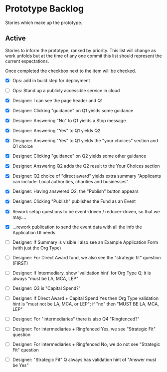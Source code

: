 # Prototype Backlog

Stories which make up the prototype.

## Active

Stories to inform the prototype, ranked by priority. This list will change as work unfolds but at
the time of any one commit this list should represent the current expectations.

Once completed the checkbox next to the item will be checked.

- [x] Ops: add in build step for deployment

- [ ] Ops: Stand up a publicly accessible service in cloud

- [x] Designer: I can see the page header and Q1

- [x] Designer: Clicking "guidance" on Q1 yields some guidance

- [x] Designer: Answering "No" to Q1 yields a Stop message

- [x] Designer: Answering "Yes" to Q1 yields Q2

- [x] Designer: Answering "Yes" to Q1 yields the "your choices" section and Q1 choice

- [x] Designer: Clicking "guidance" on Q2 yields some other guidance

- [x] Designer: Answering Q2 adds the Q2 result to the Your Choices section

- [x] Designer: Q2 choice of "direct award" yields extra summary "Applicants can include: Local authorities, charities and businesses"

- [x] Designer: Having answered Q2, the "Publish" button appears

- [x] Designer: Clicking "Publish" publishes the Fund as an Event

- [x] Rework setup questions to be event-driven / reducer-driven, so that we may....

- [x] ...rework publication to send the event data with all the info the Application UI needs

- [ ] Designer: If Summary is visible I also see an Example Application Form (with just the Org Type)

- [ ] Designer: For Direct Award fund, we also see the "strategic fit" question (FIRST)

- [ ] Designer: If Intermediary, show 'validation hint' for Org Type Q; it is always "must be LA, MCA, LEP"

- [ ] Designer: Q3 is "Capital Spend?"

- [ ] Designer: If Direct Award + Capital Spend Yes then Org Type validation hint is "must not be LA, MCA, or LEP"; if "no" then "MUST BE LA, MCA, LEP"

- [ ] Designer: For "intermediaries" there is also Q4 "Ringfenced?"  

- [ ] Designer: For intermediaries + Ringfenced Yes, we see "Strategic Fit" question

- [ ] Designer: For intermediaries + Ringfenced No, we do not see "Strategic Fit" question

- [ ] Designer: "Strategic Fit" Q always has validation hint of "Answer must be Yes"
